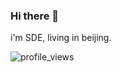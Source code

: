 ### Hi there 👋

i'm SDE, living in beijing.

![profile_views](https://komarev.com/ghpvc/?username=tyreezhao&style=flat&label=Profile+views+since+2022/02/22)
